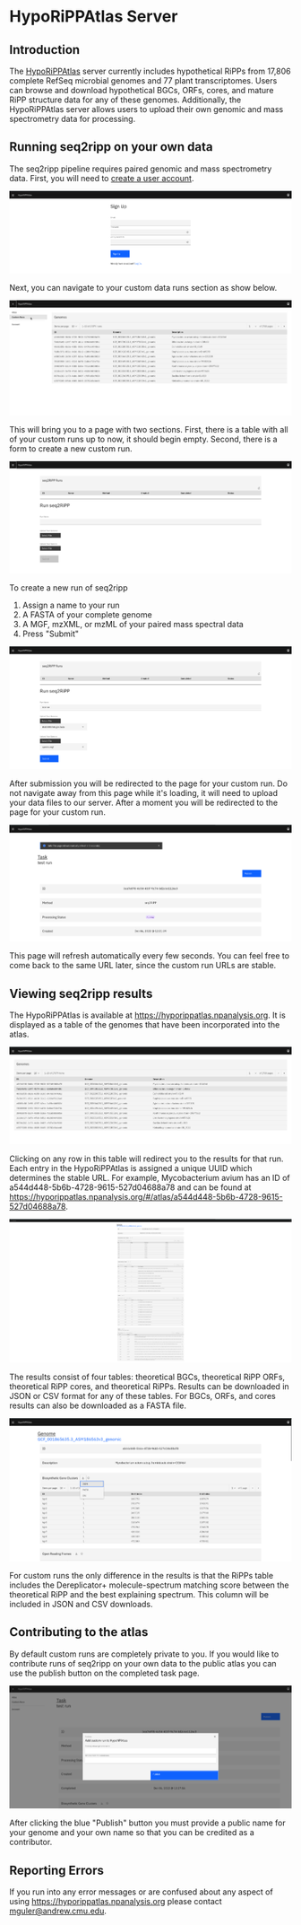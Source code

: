 # HypoRiPPAtlas Server

## Introduction
The [HypoRiPPAtlas](https://hyporippatlas.npanalysis.org) server currently includes hypothetical RiPPs from 17,806 complete RefSeq microbial genomes and 77 plant transcriptomes.
Users can browse and download hypothetical BGCs, ORFs, cores, and mature RiPP structure data for any of these genomes.
Additionally, the HypoRiPPAtlas server allows users to upload their own genomic and mass spectrometry data for processing.

## Running seq2ripp on your own data
The seq2ripp pipeline requires paired genomic and mass spectrometry data.
First, you will need to [create a user account](https://hyporippatlas.npanalysis.org/#/signup).

![create a user account](images/signup.png)

Next, you can navigate to your custom data runs section as show below.

![nav to custom page](images/custom_run_select.png)

This will bring you to a page with two sections.
First, there is a table with all of your custom runs up to now, it should begin empty.
Second, there is a form to create a new custom run.

![custom page](images/custom_page.png)

To create a new run of seq2ripp
1. Assign a name to your run
2. A FASTA of your complete genome
3. A MGF, mzXML, or mzML of your paired mass spectral data
4. Press "Submit"

![filled form](images/filled_form.png)

After submission you will be redirected to the page for your custom run.
Do not navigate away from this page while it's loading, it will need to upload your data files to our server.
After a moment you will be redirected to the page for your custom run.

![running task](images/task_running.png)

This page will refresh automatically every few seconds.
You can feel free to come back to the same URL later, since the custom run URLs are stable.

## Viewing seq2ripp results
The HypoRiPPAtlas is available at <https://hyporippatlas.npanalysis.org>.
It is displayed as a table of the genomes that have been incorporated into the atlas.

![atlas landing](images/atlas_landing.png)

Clicking on any row in this table will redirect you to the results for that run.
Each entry in the HypoRiPPAtlas is assigned a unique UUID which determines the stable URL.
For example, Mycobacterium avium has an ID of a544d448-5b6b-4728-9615-527d04688a78 and can be found at
<https://hyporippatlas.npanalysis.org/#/atlas/a544d448-5b6b-4728-9615-527d04688a78>.

![results page](images/result_page.png)

The results consist of four tables: theoretical BGCs, theoretical RiPP ORFs, theoretical RiPP cores, and theoretical RiPPs.
Results can be downloaded in JSON or CSV format for any of these tables.
For BGCs, ORFs, and cores results can also be downloaded as a FASTA file.

![download](images/download_results.png)

For custom runs the only difference in the results is that the RiPPs table includes the Dereplicator+ molecule-spectrum matching score between the theoretical RiPP and the best explaining spectrum. This column will be included in JSON and CSV downloads.

## Contributing to the atlas
By default custom runs are completely private to you.
If you would like to contribute runs of seq2ripp on your own data to the public atlas you can use the publish button on the completed task page.

![publish](images/publish.png)

After clicking the blue "Publish" button you must provide a public name for your genome and your own name so that you can be credited as a contributor.

## Reporting Errors
If you run into any error messages or are confused about any aspect of using <https://hyporippatlas.npanalysis.org> please contact mguler@andrew.cmu.edu.
